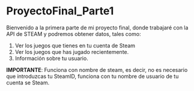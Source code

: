 # ProyectoFinal_Parte1
Bienvenido a la primera parte de mi proyecto final, donde trabajaré con la API de STEAM y podremos obtener datos, tales como:


1. Ver los juegos que tienes en tu cuenta de Steam
2. Ver los juegos que has jugado recientemente.
3. Información sobre tu usuario.

**IMPORTANTE**: Funciona con nombre de steam, es decir, no es necesario que introduzcas tu SteamID, funciona con tu nombre de usuario
de tu cuenta se Steam.
